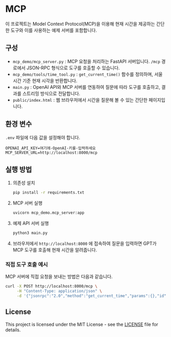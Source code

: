 # MCP

이 프로젝트는 Model Context Protocol(MCP)을 이용해 현재 시간을 제공하는 간단한 도구와 이를 사용하는 예제 서버를 포함합니다.

## 구성

- `mcp_demo/mcp_server.py` : MCP 요청을 처리하는 FastAPI 서버입니다. `/mcp` 경로에서 JSON-RPC 형식으로 도구를 호출할 수 있습니다.
- `mcp_demo/tools/time_tool.py` : `get_current_time()` 함수를 정의하며, 서울 시간 기준 현재 시각을 반환합니다.
- `main.py` : OpenAI API와 MCP 서버를 연동하여 질문에 따라 도구를 호출하고, 결과를 스트리밍 방식으로 전달합니다.
- `public/index.html` : 웹 브라우저에서 시간을 질문해 볼 수 있는 간단한 페이지입니다.

## 환경 변수

`.env` 파일에 다음 값을 설정해야 합니다.

```env
OPENAI_API_KEY=여기에-OpenAI-키를-입력하세요
MCP_SERVER_URL=http://localhost:8000/mcp
```

## 실행 방법

1. 의존성 설치
   ```bash
   pip install -r requirements.txt
   ```
2. MCP 서버 실행
   ```bash
   uvicorn mcp_demo.mcp_server:app
   ```
3. 예제 API 서버 실행
   ```bash
   python3 main.py
   ```
4. 브라우저에서 `http://localhost:8000` 에 접속하여 질문을 입력하면 GPT가 MCP 도구를 호출해 현재 시간을 알려줍니다.

### 직접 도구 호출 예시

MCP 서버에 직접 요청을 보내는 방법은 다음과 같습니다.

```bash
curl -X POST http://localhost:8000/mcp \
     -H "Content-Type: application/json" \
     -d '{"jsonrpc":"2.0","method":"get_current_time","params":{},"id":"1"}'
```

## License

This project is licensed under the MIT License - see the [LICENSE](LICENSE) file for details.
